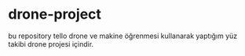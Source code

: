 # drone-project
bu repository tello drone ve makine öğrenmesi kullanarak yaptığım yüz takibi  drone projesi içindir.
